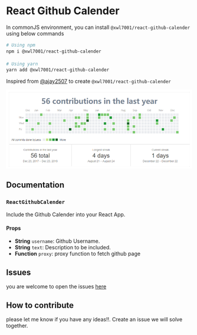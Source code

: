 
# React Github Calender

In commonJS environment, you can install `@xwl7001/react-github-calender` using below commands

```sh
# Using npm
npm i @xwl7001/react-github-calender

# Using yarn
yarn add @xwl7001/react-github-calender
```

Inspired from [@ajay2507](https://github.com/ajay2507/react-github-calender) to create `@xwl7001/react-github-calender`

![](2018-12-23-04-12-11.png)

## Documentation
### `ReactGithubCalender`
Include the Github Calender into your React App.

#### Props

- **String** `username`: Github Username.
- **String** `text`: Description to be included.
- **Function** `proxy`: proxy function to fetch github page

## Issues
you are welcome to open the issues [here](https://github.com/xwl7001/react-github-calendar/issues)

## How to contribute
please let me know if you have any ideas!!. Create an issue we will solve together.